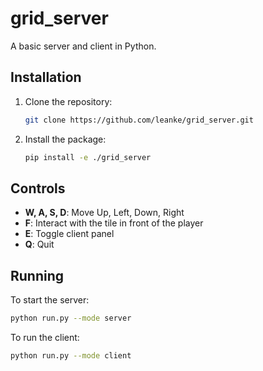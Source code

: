 # grid_server
A basic server and client in Python.

## Installation

1. Clone the repository:
    ```sh
    git clone https://github.com/leanke/grid_server.git
    ```

2. Install the package:
    ```sh
    pip install -e ./grid_server
    ```

## Controls

- **W, A, S, D**: Move Up, Left, Down, Right
- **F**: Interact with the tile in front of the player
- **E**: Toggle client panel
- **Q**: Quit

## Running

To start the server:
```sh
python run.py --mode server
```

To run the client:
```sh
python run.py --mode client
```
